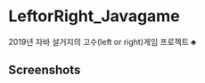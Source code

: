 # LeftorRight_Javagame
2019년 자바 설거지의 고수(left or right)게임 프로젝트 ♣

Screenshots
-----------

<div>
<img src="https://user-images.githubusercontent.com/52348335/70330890-c600a400-1881-11ea-9814-33173ad1e0ae.PNG"width="90%'></img>
<img src="https://user-images.githubusercontent.com/52348335/70330891-c600a400-1881-11ea-8ed5-6a35755d5123.PNG"width="90%'></img>
<img src="https://user-images.githubusercontent.com/52348335/70330889-c5680d80-1881-11ea-9fa8-345e5401d796.PNG"width="90%'></img>
<img src="https://user-images.githubusercontent.com/52348335/70330892-c600a400-1881-11ea-935e-ddb1bd61b7c7.PNG"width="90%'></img>
<img src="https://user-images.githubusercontent.com/52348335/70330888-c5680d80-1881-11ea-9fd2-4ebc022e861f.PNG"width="90%'></img>
</div>
